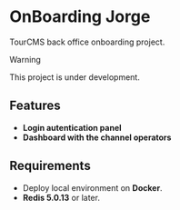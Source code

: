 # OnBoarding Jorge 
TourCMS back office onboarding project.

> [!WARNING]
> This project is under development.

## Features

- **Login autentication panel**
- **Dashboard with the channel operators**


## Requirements

- Deploy local environment on **Docker**.
- **Redis 5.0.13** or later.